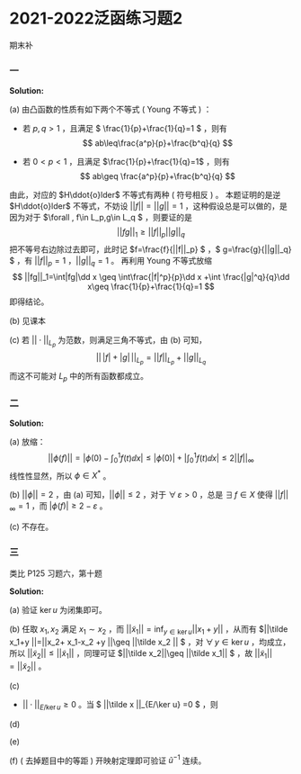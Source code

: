 # 2021-2022泛函练习题2

期末补

### 一

**Solution:**

(a) 由凸函数的性质有如下两个不等式 ( Young 不等式 ) ：

* 若 $p,q>1$ ，且满足 $ \frac{1}{p}+\frac{1}{q}=1 $ ，则有
  $$
  ab\leq\frac{a^p}{p}+\frac{b^q}{q}
  $$

* 若 $0<p<1$ ，且满足 $\frac{1}{p}+\frac{1}{q}=1$ ，则有
  $$
  ab\geq \frac{a^p}{p}+\frac{b^q}{q}
  $$

由此，对应的 $H\ddot{o}lder$ 不等式有两种 ( 符号相反 ) 。
	本题证明的是逆 $H\ddot{o}lder$ 不等式，不妨设 $||f||=||g||=1$ ，这种假设总是可以做的，是因为对于 $\forall \, f\in L_p,g\in L_q $ ，则要证的是
$$
||fg||_1\geq ||f||_p||g||_q
$$
把不等号右边除过去即可，此时记 $f=\frac{f}{||f||_p} $ ，$ g=\frac{g}{||g||_q} $ ，有 $||f||_p=1$ ，$||g||_q=1$ 。
	再利用 Young 不等式放缩
$$
||fg||_1=\int|fg|\dd x \geq \int\frac{|f|^p}{p}\dd x +\int \frac{|g|^q}{q}\dd x\geq \frac{1}{p}+\frac{1}{q}=1
$$
 即得结论。

(b) 见课本

(c) 若 $||\cdot||_{L_p}$ 为范数，则满足三角不等式，由 (b) 可知，
$$
||\, |f|+|g|\,||_{L_p}=||f||_{L_p}+||g||_{L_q}
$$
而这不可能对 $L_p$ 中的所有函数都成立。

### 二

**Solution:**

(a) 放缩：
$$
||\phi(f)||=|\phi(0)-\int_0^1f(t)\dd x|\leq|\phi(0)|+|\int_0^1f(t)\dd x|\leq 2||f||_{\infty}
$$
线性性显然，所以 $\phi\in X^{*}$ 。

(b) $||\phi||=2$ ，由 (a) 可知，$||\phi||\leq2$ ，对于 $\forall \, \varepsilon>0$ ，总是 $\exists\, f\in X$ 使得 $||f||_{\infty}=1$ ，而 $|\phi(f)|\geq2-\varepsilon$ 。

(c) 不存在。

### 三

类比 P125 习题六，第十题

**Solution:**

(a) 验证 $\ker u$ 为闭集即可。

(b) 任取 $x_1,x_2$ 满足 $x_1\sim x_2$ ，而 $||\tilde x_1||=\inf_{y\in \ker u} || x_1+y||$ ，从而有 $||\tilde x_1+y ||=||x_2+ x_1-x_2 +y ||\geq ||\tilde x_2 || $ ，对 $\forall \, y\in \ker u$ ，均成立，所以 $||\tilde x_2||\leq ||\tilde x_1||$ ，同理可证 $||\tilde x_2||\geq ||\tilde x_1||  $ ，故 $||\tilde x_1||=||\tilde x_2||$ 。

(c) 

* $||\cdot ||_{E/\ker u}\geq0$ 。当 $ ||\tilde x ||_{E/\ker u} =0 $ ，则

(d) 

(e) 

(f) ( 去掉题目中的等距 ) 开映射定理即可验证 $\tilde{u}^{-1}$ 连续。 